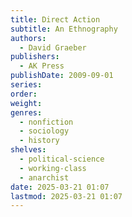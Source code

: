```yaml
---
title: Direct Action
subtitle: An Ethnography
authors:
  - David Graeber
publishers:
  - AK Press
publishDate: 2009-09-01
series: 
order: 
weight: 
genres:
  - nonfiction
  - sociology
  - history
shelves:
  - political-science
  - working-class
  - anarchist
date: 2025-03-21 01:07
lastmod: 2025-03-21 01:07
---
```


